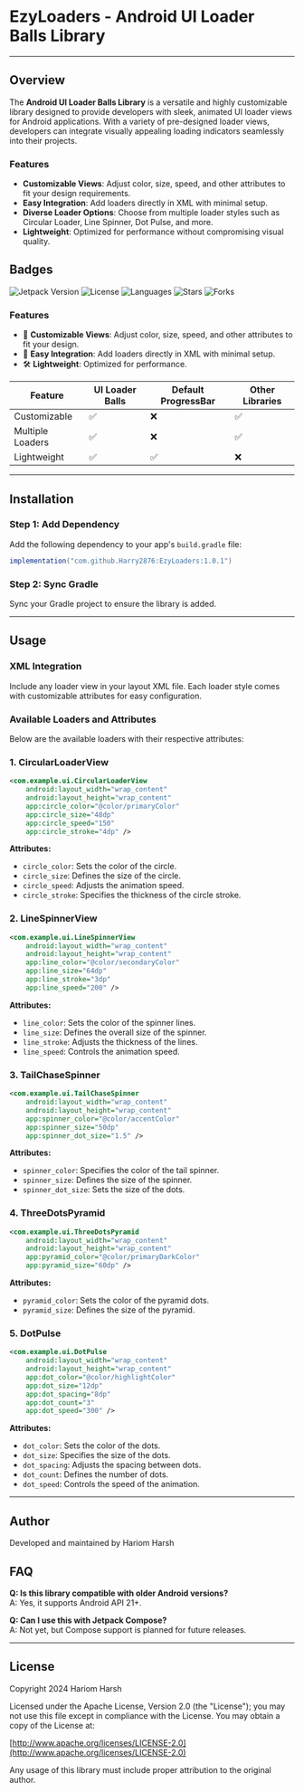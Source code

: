 # EzyLoaders - Android UI Loader Balls Library
---

## Overview

The **Android UI Loader Balls Library** is a versatile and highly customizable library designed to provide developers with sleek, animated UI loader views for Android applications. With a variety of pre-designed loader views, developers can integrate visually appealing loading indicators seamlessly into their projects.

### Features

- **Customizable Views**: Adjust color, size, speed, and other attributes to fit your design requirements.
- **Easy Integration**: Add loaders directly in XML with minimal setup.
- **Diverse Loader Options**: Choose from multiple loader styles such as Circular Loader, Line Spinner, Dot Pulse, and more.
- **Lightweight**: Optimized for performance without compromising visual quality.

## Badges

![Jetpack Version](https://img.shields.io/badge/Jetpack-1.0.2-brightgreen) ![License](https://img.shields.io/badge/License-Apache%202.0-blue) ![Languages](https://img.shields.io/github/languages/top/Harry2876/EzyLoaders) ![Stars](https://img.shields.io/github/stars/Harry2876/EzyLoaders?style=social) ![Forks](https://img.shields.io/github/forks/Harry2876/EzyLoaders?style=social)


### Features
- 🚀 **Customizable Views**: Adjust color, size, speed, and other attributes to fit your design.
- 🎨 **Easy Integration**: Add loaders directly in XML with minimal setup.
- 🛠️ **Lightweight**: Optimized for performance.


| Feature               | UI Loader Balls | Default ProgressBar | Other Libraries |
|-----------------------|-----------------|---------------------|-----------------|
| Customizable          | ✅              | ❌                  | ✅              |
| Multiple Loaders      | ✅              | ❌                  | ✅              |
| Lightweight           | ✅              | ✅                  | ❌              |

---

## Installation

### Step 1: Add Dependency

Add the following dependency to your app's `build.gradle` file:

```gradle
implementation("com.github.Harry2876:EzyLoaders:1.0.1")
```


### Step 2: Sync Gradle

Sync your Gradle project to ensure the library is added.

---

## Usage

### XML Integration

Include any loader view in your layout XML file. Each loader style comes with customizable attributes for easy configuration.

### Available Loaders and Attributes

Below are the available loaders with their respective attributes:

### 1. CircularLoaderView

```xml
<com.example.ui.CircularLoaderView
    android:layout_width="wrap_content"
    android:layout_height="wrap_content"
    app:circle_color="@color/primaryColor"
    app:circle_size="48dp"
    app:circle_speed="150"
    app:circle_stroke="4dp" />
```

**Attributes:**

- `circle_color`: Sets the color of the circle.
- `circle_size`: Defines the size of the circle.
- `circle_speed`: Adjusts the animation speed.
- `circle_stroke`: Specifies the thickness of the circle stroke.

### 2. LineSpinnerView

```xml
<com.example.ui.LineSpinnerView
    android:layout_width="wrap_content"
    android:layout_height="wrap_content"
    app:line_color="@color/secondaryColor"
    app:line_size="64dp"
    app:line_stroke="3dp"
    app:line_speed="200" />
```

**Attributes:**

- `line_color`: Sets the color of the spinner lines.
- `line_size`: Defines the overall size of the spinner.
- `line_stroke`: Adjusts the thickness of the lines.
- `line_speed`: Controls the animation speed.

### 3. TailChaseSpinner

```xml
<com.example.ui.TailChaseSpinner
    android:layout_width="wrap_content"
    android:layout_height="wrap_content"
    app:spinner_color="@color/accentColor"
    app:spinner_size="50dp"
    app:spinner_dot_size="1.5" />
```

**Attributes:**

- `spinner_color`: Specifies the color of the tail spinner.
- `spinner_size`: Defines the size of the spinner.
- `spinner_dot_size`: Sets the size of the dots.

### 4. ThreeDotsPyramid

```xml
<com.example.ui.ThreeDotsPyramid
    android:layout_width="wrap_content"
    android:layout_height="wrap_content"
    app:pyramid_color="@color/primaryDarkColor"
    app:pyramid_size="60dp" />
```

**Attributes:**

- `pyramid_color`: Sets the color of the pyramid dots.
- `pyramid_size`: Defines the size of the pyramid.

### 5. DotPulse

```xml
<com.example.ui.DotPulse
    android:layout_width="wrap_content"
    android:layout_height="wrap_content"
    app:dot_color="@color/highlightColor"
    app:dot_size="12dp"
    app:dot_spacing="8dp"
    app:dot_count="3"
    app:dot_speed="300" />
```

**Attributes:**

- `dot_color`: Sets the color of the dots.
- `dot_size`: Specifies the size of the dots.
- `dot_spacing`: Adjusts the spacing between dots.
- `dot_count`: Defines the number of dots.
- `dot_speed`: Controls the speed of the animation.

---

## Author

Developed and maintained by Hariom Harsh

## FAQ
**Q: Is this library compatible with older Android versions?**  
A: Yes, it supports Android API 21+.

**Q: Can I use this with Jetpack Compose?**  
A: Not yet, but Compose support is planned for future releases.

---


## License
Copyright 2024 Hariom Harsh

Licensed under the Apache License, Version 2.0 (the "License");
you may not use this file except in compliance with the License.
You may obtain a copy of the License at:

[http://www.apache.org/licenses/LICENSE-2.0](http://www.apache.org/licenses/LICENSE-2.0)

Any usage of this library must include proper attribution to the original author.
